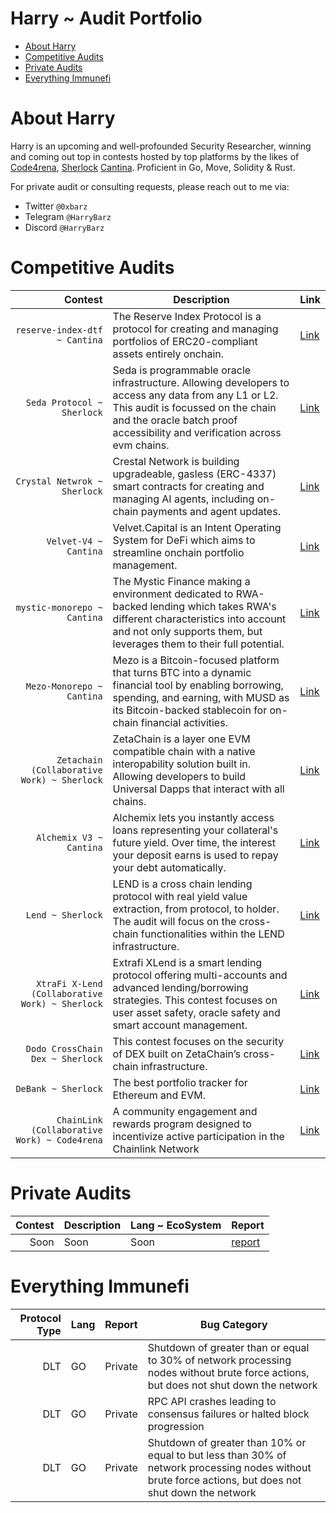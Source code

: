 # Harry ~ Audit Portfolio 
- [About Harry](https://github.com/HarryBarz/HarryBarz-Audits/blob/main/README.md#about-harry)
- [Competitive Audits](https://github.com/HarryBarz/HarryBarz-Audits/edit/main/README.md#competitive-audits)
- [Private Audits](https://github.com/HarryBarz/HarryBarz-Audits/edit/main/README.md#private-audits)
- [Everything Immunefi](https://github.com/HarryBarz/HarryBarz-Audits/edit/main/README.md#everything-immunefi)

# About Harry
Harry is an upcoming and well-profounded Security Researcher, winning and coming out top in contests hosted by top platforms by the likes of [Code4rena](https://code4rena.com/), [Sherlock](https://audits.sherlock.xyz/) [Cantina](https://cantina.xyz/). Proficient in Go, Move, Solidity & Rust.

For private audit or consulting requests, please reach out to me via:
- Twitter `@0xbarz`
- Telegram `@HarryBarz`
- Discord `@HarryBarz`
 
# Competitive Audits
| Contest | Description | Link |
|-----:|-----|-----|
| `reserve-index-dtf ~ Cantina` | The Reserve Index Protocol is a protocol for creating and managing portfolios of ERC20-compliant assets entirely onchain.| [Link](https://cantina.xyz/code/9dfca0bc-a7bf-482e-a3df-4eb861f55c4f/overview) |
| `Seda Protocol ~ Sherlock` | Seda is programmable oracle infrastructure. Allowing developers to access any data from any L1 or L2. This audit is focussed on the chain and the oracle batch proof accessibility and verification across evm chains. | [Link](https://audits.sherlock.xyz/contests/729) |
| `Crystal Netwrok ~ Sherlock` | Crestal Network is building upgradeable, gasless (ERC-4337) smart contracts for creating and managing AI agents, including on-chain payments and agent updates.| [Link](https://audits.sherlock.xyz/contests/755) |
| `Velvet-V4 ~ Cantina` | Velvet.Capital is an Intent Operating System for DeFi which aims to streamline onchain portfolio management.| [Link](https://cantina.xyz/code/8cf9c7a0-a7a6-446a-8577-1e2c254eb5a8/overview) |
| `mystic-monorepo ~ Cantina` | The Mystic Finance making a environment dedicated to RWA-backed lending which takes RWA's different characteristics into account and not only supports them, but leverages them to their full potential.| [Link](https://cantina.xyz/code/c160af78-28f8-47f7-9926-889b3864c6d8/overview) |
| `Mezo-Monorepo ~ Cantina` | Mezo is a Bitcoin-focused platform that turns BTC into a dynamic financial tool by enabling borrowing, spending, and earning, with MUSD as its Bitcoin-backed stablecoin for on-chain financial activities. | [Link](https://cantina.xyz/code/e757364c-1f68-4ec5-94f6-c6b3c2e80c6d/overview) |
| `Zetachain (Collaborative Work) ~ Sherlock` | ZetaChain is a layer one EVM compatible chain with a native interopability solution built in. Allowing developers to build Universal Dapps that interact with all chains. | [Link](https://audits.sherlock.xyz/contests/857) |
| `Alchemix V3 ~ Cantina` | Alchemix lets you instantly access loans representing your collateral's future yield. Over time, the interest your deposit earns is used to repay your debt automatically.  | [Link](https://cantina.xyz/code/e68909e6-3491-4a94-a707-ecf0c89cf72a/overview) |
| `Lend ~ Sherlock` | LEND is a cross chain lending protocol with real yield value extraction, from protocol, to holder. The audit will focus on the cross-chain functionalities within the LEND infrastructure. | [Link](https://audits.sherlock.xyz/contests/908) |
| `XtraFi X-Lend (Collaborative Work) ~ Sherlock` | Extrafi XLend is a smart lending protocol offering multi-accounts and advanced lending/borrowing strategies. This contest focuses on user asset safety, oracle safety and smart account management. | [Link](https://audits.sherlock.xyz/contests/826) |
| `Dodo CrossChain Dex ~ Sherlock` | This contest focuses on the security of DEX built on ZetaChain’s cross-chain infrastructure. | [Link](https://audits.sherlock.xyz/contests/991) |
| `DeBank ~ Sherlock` | The best portfolio tracker for Ethereum and EVM. | [Link](https://audits.sherlock.xyz/contests/1044) |
| `ChainLink (Collaborative Work) ~ Code4rena` | A community engagement and rewards program designed to incentivize active participation in the Chainlink Network | [Link](https://code4rena.com/audits/2025-06-chainlink-rewards) |




# Private Audits

| Contest | Description | Lang ~ EcoSystem | Report |
|-----:|----|-----|-----|
| Soon | Soon | Soon | [report](https://github.com/soon) |


# Everything Immunefi
| Protocol Type |  Lang  | Report | Bug Category |
|-----:|----|-----|-----|
| DLT | GO | Private | Shutdown of greater than or equal to 30% of network processing nodes without brute force actions, but does not shut down the network |
| DLT | GO | Private | RPC API crashes leading to consensus failures or halted block progression |
| DLT | GO | Private | Shutdown of greater than 10% or equal to but less than 30% of network processing nodes without brute force actions, but does not shut down the network |





